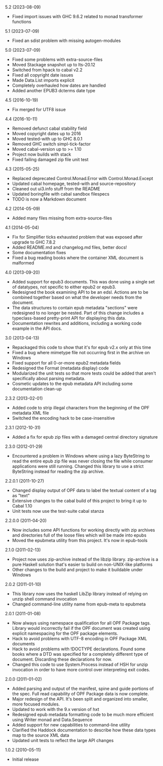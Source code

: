 5.2 (2023-08-09)

  * Fixed import issues with GHC 9.6.2 related to monad transformer functions


5.1 (2023-07-09)

  * Fixed an sdist problem with missing autogen-modules


5.0 (2023-07-09)

  * Fixed some problems with extra-source-files
  * Moved Stackage snapshot up to lts-20.12
  * Switched from hpack to cabal v2.2
  * Fixed all copyright date issues
  * Made Data.List imports explicit
  * Completely overhauled how dates are handled
  * Added another EPUB3 dcterms date type


4.5 (2016-10-19)

   * Fix merged for UTF8 issue


4.4 (2016-10-11)

   * Removed defunct cabal stability field
   * Moved copyright dates up to 2016
   * Moved tested-with up to GHC 8.0.1
   * Removed GHC switch simpl-tick-factor
   * Moved cabal-version up to >= 1.10
   * Project now builds with stack
   * Fixed failing damaged zip file unit test


4.3 (2015-05-25)

   * Replaced deprecated Control.Monad.Error with
     Control.Monad.Except
   * Updated cabal homepage, tested-with and source-repository
   * Cleaned out ui3.info stuff from the README
   * Updated boringfile with cabal sandbox filespecs
   * TODO is now a Markdown document


4.2 (2014-05-09)

   * Added many files missing from extra-source-files


4.1 (2014-05-04)

   * Fix for Simplifier ticks exhausted problem that was exposed
     after upgrade to GHC 7.8.2
   * Added README.md and changelog.md files, better docs!
   * Some documentation fixes
   * Fixed a bug reading books where the container XML document is malformed


4.0 (2013-09-20)

   * Added support for epub3 documents. This was done using a single
     set of datatypes, not specific to either epub2 or epub3.
   * Redesigned the book examining API to be an edsl. Actions are to be
     combined together based on what the developer needs from the document.
   * The data structures to contain epub metadata "sections" were
     redesigned to no longer be nested. Part of this change includes a
     typeclass-based pretty-print API for displaying this data.
   * Documentation rewrites and additions, including a working code
     example in the API docs.


3.0 (2013-04-13)

   * Repackaged this code to show that it's for epub v2.x only at
     this time
   * Fixed a bug where mimetype file not occurring first in the archive
     on Windows
   * Fixed support for all 0-or-more epub2 metadata fields
   * Redesigned the Format (metadata display) code
   * Modularized the unit tests so that more tests could be added that
     aren't specifically about parsing metadata.
   * Cosmetic updates to the epub metadata API including some
     documentation clean-up


2.3.2 (2013-02-01)

   * Added code to strip illegal characters from the beginning of the
     OPF metadata XML file
   * Switched the encoding hack to be case-insensitive


2.3.1 (2012-10-31)

   * Added a fix for epub zip files with a damaged central directory
     signature


2.3.0 (2012-01-29)

   * Encountered a problem in Windows where using a lazy ByteString
     to read the entire epub zip file was never closing the file while
     consumer applications were still running. Changed this library to
     use a strict ByteString instead for reading the zip archive.


2.2.0.1 (2011-10-27)

   * Changed display output of OPF data to label the textual content of
     a tag as "text"
   * Extensive changes to the cabal build of this project to bring it
     up to Cabal 1.10
   * Unit tests now use the test-suite cabal stanza


2.2.0.0 (2011-04-20)

   * Now includes some API functions for working directly with zip
     archives and directories full of the loose files which will be made
     into epubs
   * Moved the epubmeta utility from this project. It's now in epub-tools


2.1.0 (2011-02-13)

   * Project now uses zip-archive instead of the libzip
     library. zip-archive is a pure Haskell solution that's easier to
     build on non-UNIX-like platforms
   * Other changes to the build and project to make it buildable under
     Windows


2.0.2 (2011-01-10)

   * This library now uses the haskell LibZip library instead of relying
     on unzip shell command invocation
   * Changed command-line utility name from epub-meta to epubmeta


2.0.1 (2011-01-08)

   * Now always using namespace qualification for all OPF Package
     tags. Library would incorrectly fail if the OPF document was created
     using explicit namespacing for the OPF package elements.
   * Hack to avoid problems with UTF-8 encoding in OPF Package XML
     documents
   * Hack to avoid problems with !DOCTYPE declarations. Found some
     books where a DTD was specified for a completely different type of
     document. Discarding these declarations for now.
   * Changed this code to use System.Process instead of HSH for unzip
     invocation in order to have more control over interpreting exit
     codes.


2.0.0 (2011-01-02)

   * Added parsing and output of the manifest, spine and guide portions
     of the spec. Full read capability of OPF Package data is now
     complete.
   * Major redesign of the API. It's been split and organized into
     smaller, more focused modules.
   * Updated to work with the 9.x version of hxt
   * Redesigned epub metadata formatting code to be much more efficient
     using Writer monad and Data.Sequence
   * Added support for new capabilities to command-line utility
   * Clarified the Haddock documentation to describe how these data
     types map to the source XML data
   * Updated unit tests to reflect the large API changes


1.0.2 (2010-05-11)

   * Initial release
